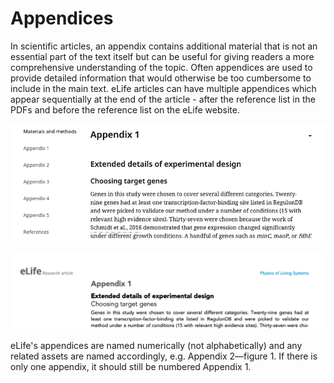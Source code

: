# Appendices

In scientific articles, an appendix contains additional material that is not an essential part of the text itself but can be useful for giving readers a more comprehensive understanding of the topic. Often appendices are used to provide detailed information that would otherwise be too cumbersome to include in the main text. eLife articles can have multiple appendices which appear sequentially at the end of the article - after the reference list in the PDFs and before the reference list on the eLife website. 



![Appendices on the eLife website](../../../.gitbook/assets/screenshot-2021-03-29-at-08.30.07.png)

![An appendix in the PDF](../../../.gitbook/assets/screenshot-2021-03-29-at-08.29.18.png)

eLife's appendices are named numerically \(not alphabetically\) and any related assets are named accordingly, e.g. Appendix 2—figure 1. If there is only one appendix, it should still be numbered Appendix 1. 




